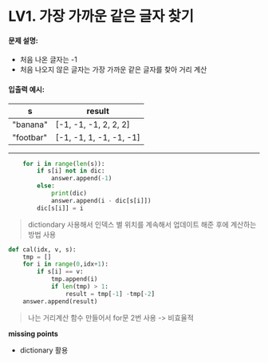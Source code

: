 # LV1. 가장 가까운 같은 글자 찾기

#### 문제 설명:
* 처음 나온 글자는 -1
* 처음 나오지 않은 글자는 가장 가까운 같은 글자를 찾아 거리 계산

#### 입출력 예시:
|s|result|
|-----|------|
|"banana"|[-1, -1, -1, 2, 2, 2]|
|"footbar"|[-1, -1, 1, -1, -1, -1]|

-----

``` Python
    for i in range(len(s)):
        if s[i] not in dic:
            answer.append(-1)
        else:
            print(dic)
            answer.append(i - dic[s[i]])
        dic[s[i]] = i
```
>  dictiondary 사용해서 인덱스 별 위치를 계속해서 업데이트 해준 후에 계산하는 방법 사용

``` Python
def cal(idx, v, s):
    tmp = []
    for i in range(0,idx+1):
        if s[i] == v:
            tmp.append(i)
            if len(tmp) > 1:
                result = tmp[-1] -tmp[-2]
    answer.append(result)
```
> 나는 거리계산 함수 만들어서 for문 2번 사용 -> 비효율적


**missing points**
  * dictionary 활용

